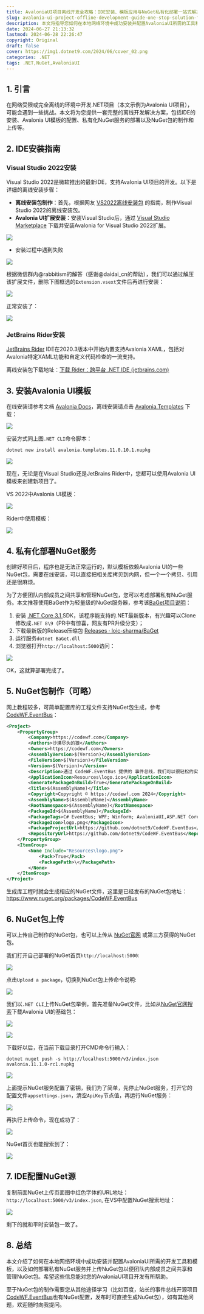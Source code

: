 ```yaml
---
title: AvaloniaUI项目离线开发全攻略：IDE安装、模板应用与NuGet私有化部署一站式解决
slug: avalonia-ui-project-offline-development-guide-one-stop-solution-for-ide-installation-template-application-and-nu-get-private-deployment
description: 本文将指导您如何在本地网络环境中成功安装并配置AvaloniaUI所需的工具和模板。
date: 2024-06-27 21:13:32
lastmod: 2024-06-28 22:26:47
copyright: Original
draft: false
cover: https://img1.dotnet9.com/2024/06/cover_02.png
categories: .NET
tags: .NET,NuGet,AvaloniaUI
---
```


## 1. 引言

在网络受限或完全离线的环境中开发.NET项目（本文示例为Avalonia UI项目），可能会遇到一些挑战。本文将为您提供一套完整的离线开发解决方案，包括IDE的安装、Avalonia UI模板的配置、私有化NuGet服务的部署以及NuGet包的制作和上传等。

## 2. IDE安装指南

### Visual Studio 2022安装

Visual Studio 2022是微软推出的最新IDE，支持Avalonia UI项目的开发。以下是详细的离线安装步骤：

- **离线安装包制作**：首先，根据网友 [VS2022离线安装包](https://www.cnblogs.com/sailJs/p/16864697.html) 的指南，制作Visual Studio 2022的离线安装包。
- **Avalonia UI扩展安装**：安装Visual Studio后，通过 [Visual Studio Marketplace](https://marketplace.visualstudio.com/items?itemName=AvaloniaTeam.AvaloniaVS) 下载并安装Avalonia for Visual Studio 2022扩展。

![](https://img1.dotnet9.com/2024/06/0201.jpg)

- 安装过程中遇到失败

![](https://img1.dotnet9.com/2024/06/0202.png)

根据微信群内@rabbitism的解答（感谢@daidai_cn的帮助），我们可以通过解压该扩展文件，删除下图框选的`Extension.vsext`文件后再进行安装：

![](https://img1.dotnet9.com/2024/06/0203.png)

正常安装了：

![](https://img1.dotnet9.com/2024/06/0204.png)

### JetBrains Rider安装

[JetBrains Rider](https://www.jetbrains.com/rider/) IDE在2020.3版本中开始内置支持Avalonia XAML，包括对Avalonia特定XAML功能和自定义代码检查的一流支持。

离线安装包下载地址：[下载 Rider：跨平台 .NET IDE (jetbrains.com)](https://www.jetbrains.com/zh-cn/rider/download/#section=windows)

## 3. 安装Avalonia UI模板

在线安装请参考文档 [Avalonia Docs](https://docs.avaloniaui.net/zh-Hans/docs/get-started/install)，离线安装请点击 [Avalonia.Templates](https://www.nuget.org/packages/Avalonia.Templates) 下载：

![](https://img1.dotnet9.com/2024/06/0205.png)

安装方式同上图`.NET CLI`命令脚本：

```shell
dotnet new install avalonia.templates.11.0.10.1.nupkg
```

![](https://img1.dotnet9.com/2024/06/0206.png)

现在，无论是在Visual Studio还是JetBrains Rider中，您都可以使用Avalonia UI模板来创建新项目了。

VS 2022中Avalonia UI模板：

![](https://img1.dotnet9.com/2024/06/0207.png)

Rider中使用模板：

![](https://img1.dotnet9.com/2024/06/0208.png)

## 4. 私有化部署NuGet服务

创建好项目后，程序也是无法正常运行的，默认模板依赖Avalonia UI的一些NuGet包，需要在线安装，可以直接把相关库拷贝到内网，但一个一个拷贝、引用还是很麻烦。

为了方便团队内部成员之间共享和管理NuGet包，您可以考虑部署私有NuGet服务。本文推荐使用BaGet作为轻量级的NuGet服务器，参考该[BaGet项目说明](https://github.com/loic-sharma/BaGet)：

1. 安装 [.NET Core 3.1 ](https://dotnet.microsoft.com/zh-cn/download/dotnet/3.1) SDK，该程序能支持的.NET最新版本，有兴趣可以Clone修改成`.NET 8\9`（PR中有惊喜，网友有PR升级分支）；
2. 下载最新版的Release压缩包 [Releases · loic-sharma/BaGet ](https://github.com/loic-sharma/BaGet/releases)
3. 运行服务`dotnet BaGet.dll`
4. 浏览器打开`http://localhost:5000`访问：

![](https://img1.dotnet9.com/2024/06/0209.png)

OK，这就算部署完成了。

## 5. NuGet包制作（可略）

网上教程较多，可简单配置库的工程文件支持NuGet包生成，参考[CodeWF.EventBus](https://github.com/dotnet9/CodeWF.EventBus)：

```xml
﻿<Project>
	<PropertyGroup>
		<Company>https://codewf.com</Company>
		<Authors>沙漠尽头的狼</Authors>
		<Owners>https://codewf.com</Owners>
		<AssemblyVersion>$(Version)</AssemblyVersion>
		<FileVersion>$(Version)</FileVersion>
		<Version>$(Version)</Version>
		<Description>通过 CodeWF.EventBus 提供的 事件总线，我们可以很轻松的实现 CQRS 模式。根据业务需求，我们可以创建并维护读模型，将读操作和写操作进行分离，从而提高应用程序的可扩展性和性能。可在各种模板项目使用：WPF、Winform、AvaloniaUI、ASP.NET Core等。The CodeWF.EventBus allows us to easily implement the CQRS mode. According to business requirements, we can create and maintain a read model to separate read and write operations, thereby improving the scalability and performance of the application. Can be used in various template projects: WPF, Winform, AvaloniaUI, ASP. NET Core, etc.</Description>
		<ApplicationIcon>Resources\logo.ico</ApplicationIcon>
		<GeneratePackageOnBuild>True</GeneratePackageOnBuild>
		<Title>$(AssemblyName)</Title>
		<Copyright>Copyright © https://codewf.com 2024</Copyright>
		<AssemblyName>$(AssemblyName)</AssemblyName>
		<RootNamespace>$(AssemblyName)</RootNamespace>
		<PackageId>$(AssemblyName)</PackageId>
		<PackageTags>C# EventBus; WPF; Winform; AvaloniaUI,ASP.NET Core;</PackageTags>
		<PackageIcon>logo.png</PackageIcon>
		<PackageProjectUrl>https://github.com/dotnet9/CodeWF.EventBus</PackageProjectUrl>
		<RepositoryUrl>https://github.com/dotnet9/CodeWF.EventBus</RepositoryUrl>
	</PropertyGroup>
	<ItemGroup>
		<None Include="Resources\logo.png">
			<Pack>True</Pack>
			<PackagePath>\</PackagePath>
		</None>
	</ItemGroup>
</Project>
```

生成库工程时就会生成相应的NuGet文件，这里是已经发布的NuGet包地址：https://www.nuget.org/packages/CodeWF.EventBus

## 6. NuGet包上传

可以上传自己制作的NuGet包，也可以上传从 [NuGet官网](https://www.nuget.org/) 或第三方获得的NuGet包。

我们打开自己部署的NuGet首页`http://localhost:5000`:

![](https://img1.dotnet9.com/2024/06/0211.png)

点击`Upload a package`，切换到NuGet包上传命令说明:

![](https://img1.dotnet9.com/2024/06/0212.png)

我们以`.NET CLI`上传NuGet包举例，首先准备NuGet文件，比如从[NuGet官网搜索](https://www.nuget.org/packages?q=avalonia)下载Avalonia UI的基础包：

![](https://img1.dotnet9.com/2024/06/0213.png)

![](https://img1.dotnet9.com/2024/06/0214.png)

下载好以后，在当前下载目录打开CMD命令行输入：

```shell
dotnet nuget push -s http://localhost:5000/v3/index.json avalonia.11.1.0-rc1.nupkg
```

![](https://img1.dotnet9.com/2024/06/0215.png)

上面提示NuGet服务配置了密钥，我们为了简单，先停止NuGet服务，打开它的配置文件`appsettings.json`，清空`ApiKey`节点值，再运行NuGet服务：

![](https://img1.dotnet9.com/2024/06/0216.png)

再执行上传命令，现在成功了：

![](https://img1.dotnet9.com/2024/06/0217.png)

NuGet首页也能搜索到了：

![](https://img1.dotnet9.com/2024/06/0218.png)

## 7. IDE配置NuGet源

复制前面NuGet上传页面图中红色字体的URL地址：`http://localhost:5000/v3/index.json`, 在VS中配置NuGet搜索地址：

![](https://img1.dotnet9.com/2024/06/0210.png)

剩下的就和平时安装包一致了。

## 8. 总结

本文介绍了如何在本地网络环境中成功安装并配置AvaloniaUI所需的开发工具和模板，以及如何部署私有NuGet服务并上传NuGet包以便团队内部成员之间共享和管理NuGet包。希望这些信息能对您的AvaloniaUI项目开发有所帮助。

至于NuGet包的制作需要您从其他途径学习（比如百度，站长的事件总线开源项目[CodeWF.EventBus](https://github.com/dotnet9/CodeWF.EventBus)也有NuGet配置，发布时可直接生成NuGet包），如有其他问题，欢迎随时向我提问。
